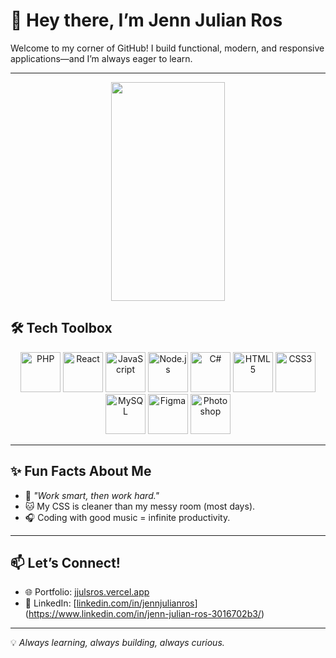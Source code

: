 # 👋 Hey there, I’m Jenn Julian Ros

Welcome to my corner of GitHub! I build functional, modern, and responsive applications—and I’m always eager to learn.  

---

<p align="center">
  <img src="https://media3.giphy.com/media/qgQUggAC3Pfv687qPC/giphy.gif"  width="60%" height="350"  />
</p>

## 🛠️ Tech Toolbox
<p align="center">
  <img src="https://cdn.jsdelivr.net/gh/devicons/devicon/icons/php/php-original.svg" width="64" height="64" alt="PHP" />
  <img src="https://cdn.jsdelivr.net/gh/devicons/devicon/icons/react/react-original.svg" width="64" height="64" alt="React" />
  <img src="https://cdn.jsdelivr.net/gh/devicons/devicon/icons/javascript/javascript-original.svg" width="64" height="64" alt="JavaScript" />
  <img src="https://cdn.jsdelivr.net/gh/devicons/devicon/icons/nodejs/nodejs-original.svg" width="64" height="64" alt="Node.js" />
  <img src="https://cdn.jsdelivr.net/gh/devicons/devicon/icons/csharp/csharp-original.svg" width="64" height="64" alt="C#" />
  <img src="https://cdn.jsdelivr.net/gh/devicons/devicon/icons/html5/html5-original.svg" width="64" height="64" alt="HTML5" />
  <img src="https://cdn.jsdelivr.net/gh/devicons/devicon/icons/css3/css3-original.svg" width="64" height="64" alt="CSS3" />
  <img src="https://cdn.jsdelivr.net/gh/devicons/devicon/icons/mysql/mysql-original.svg" width="64" height="64" alt="MySQL" />
  <img src="https://cdn.jsdelivr.net/gh/devicons/devicon/icons/figma/figma-original.svg" width="64" height="64" alt="Figma" />
  <img src="https://cdn.jsdelivr.net/gh/devicons/devicon/icons/photoshop/photoshop-plain.svg" width="64" height="64" alt="Photoshop" />
</p>

---

## ✨ Fun Facts About Me
- 🚀 *"Work smart, then work hard."*  
- 🐱 My CSS is cleaner than my messy room (most days).  
- 🎧 Coding with good music = infinite productivity.

---

## 📫 Let’s Connect!
- 🌐 Portfolio: [jjulsros.vercel.app](https://jjulsros.vercel.app)  
- 💼 LinkedIn: [[linkedin.com/in/jennjulianros](https://www.linkedin.com/feed/)](https://www.linkedin.com/in/jenn-julian-ros-3016702b3/)

---

💡 *Always learning, always building, always curious.*
